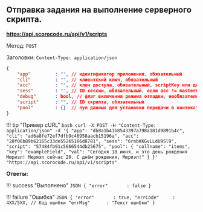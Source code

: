 ## Отправка задания на выполнение серверного скрипта.

**https://api.scorocode.ru/api/v1/scripts**

Метод: `POST`

Заголовки: `Content-Type: application/json`

```JSON
{
    "app"         : "", // идентификатор приложения, обязательный
    "cli"         : "", // клиентский ключ, обязательный
    "acc"         : "", // ключ доступа, обязательный, scriptKey или для полного доступа masterKey
    "sess"        : "", // ID сессии, обязательный, если acc != masterKey
    "debug"       : bool, // флаг включения режима отладки, необязательный
    "script"      : "", // ID скрипта, обязательный
    "pool"        : {}  // пул данных для установки передачи в контекст скрипта, необязательный
}
```

!!! tip "Пример cURL"
    ```bash
    curl -X POST -H "Content-Type: application/json" -d '{
        "app": "db8a1b41b8543397a798a181d9891b4c",
        "cli": "ad6a8fe72ef7dfb9c46958aacb15196a",
        "acc": "28f06b89b62165c33de55265166d8781",
        "sess": "6rnbKKGvLLdU9Sl9",
        "script": "57484fb91c5666544db25675",
        "pool": {
            "collname": "items",
            "key": "exampleField",
            "val": "Сегодня 18 июня, и это день рождения Мюриэл! Мюриэл сейчас 20. С днём рождения, Мюриэл!"
        }
    }' "https://api.scorocode.ru/api/v1/scripts"
    ```

**Ответы:**

!!! success "Выполнено"
    ```JSON
    {
        "error"       : false
    }
    ```

!!! failure "Ошибка"
    ```JSON
    {
        "error"       : true,
        "errCode"     : 4XX/5XX, // Код ошибки
        "errMsg"      : "Текст ошибки"
    }
    ```

